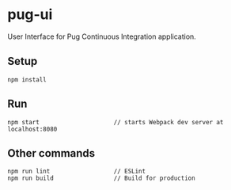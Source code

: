 # pug-ui
User Interface for Pug Continuous Integration application.

## Setup
```
npm install
```

## Run
```
npm start                     // starts Webpack dev server at localhost:8080
```

## Other commands
```
npm run lint                  // ESLint
npm run build                 // Build for production
```
